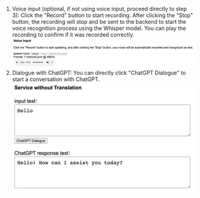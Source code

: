 1. Voice input (optional, if not using voice input, proceed directly to step 3): Click the "Record" button to start recording. After clicking the "Stop" button, the recording will stop and be sent to the backend to start the voice recognition process using the Whisper model. You can play the recording to confirm if it was recorded correctly.
![case1](../image/case1_2.png "case1")
2. Dialogue with ChatGPT: You can directly click "ChatGPT Dialogue" to start a conversation with ChatGPT.
![case1](../image/case1_4.png "case1") 